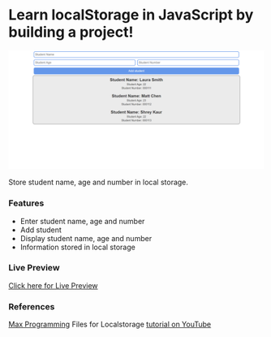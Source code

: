 # Learn localStorage in JavaScript by building a project!

![Design Preview](./images/Screenshot%202024-01-03%20101505.png)

Store student name, age and number in local storage.

### Features
- Enter student name, age and number
- Add student
- Display student name, age and number
- Information stored in local storage

### Live Preview
[Click here for Live Preview](https://naomit9.github.io/local-storage/)

### References
[Max Programming](https://www.youtube.com/watch?v=U693xrQKFy4)
Files for Localstorage [tutorial on YouTube](https://youtu.be/U693xrQKFy4)
